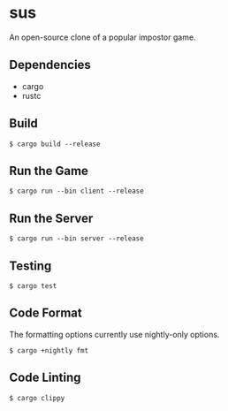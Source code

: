 # sus

An open-source clone of a popular impostor game.

## Dependencies
- cargo
- rustc

## Build

```
$ cargo build --release
```

## Run the Game

```
$ cargo run --bin client --release
```

## Run the Server

```
$ cargo run --bin server --release
```

## Testing

```
$ cargo test
```

## Code Format

The formatting options currently use nightly-only options.

```
$ cargo +nightly fmt
```

## Code Linting

```
$ cargo clippy
```
